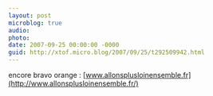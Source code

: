 ```yaml
---
layout: post
microblog: true
audio: 
photo: 
date: 2007-09-25 00:00:00 -0000
guid: http://xtof.micro.blog/2007/09/25/t292509942.html
---
```

encore bravo orange : [www.allonsplusloinensemble.fr](http://www.allonsplusloinensemble.fr/)
